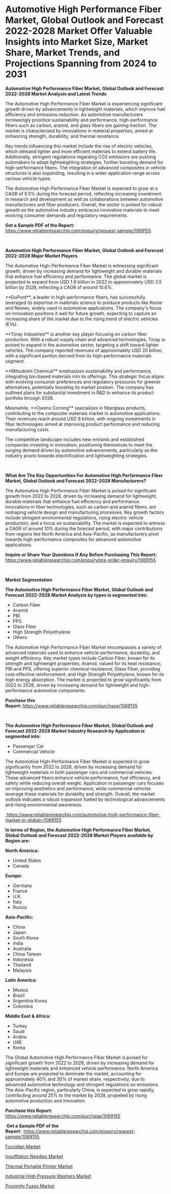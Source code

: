 <p><h1>Automotive High Performance Fiber Market, Global Outlook and Forecast 2022-2028 Market Offer Valuable Insights into Market Size, Market Share, Market Trends, and Projections Spanning from 2024 to 2031</h1></p><p><strong>Automotive High Performance Fiber Market, Global Outlook and Forecast 2022-2028 Market Analysis and Latest Trends</strong></p>
<p><p>The Automotive High Performance Fiber Market is experiencing significant growth driven by advancements in lightweight materials, which improve fuel efficiency and emissions reduction. As automotive manufacturers increasingly prioritize sustainability and performance, high-performance fibers such as carbon, aramid, and glass fibers are gaining traction. The market is characterized by innovations in material properties, aimed at enhancing strength, durability, and thermal resistance.</p><p>Key trends influencing this market include the rise of electric vehicles, which demand lighter and more efficient materials to extend battery life. Additionally, stringent regulations regarding CO2 emissions are pushing automakers to adopt lightweighting strategies, further boosting demand for high-performance fibers. The integration of advanced composites in vehicle structures is also expanding, resulting in a wider application range across various vehicle types.</p><p>The Automotive High Performance Fiber Market is expected to grow at a CAGR of 5.5% during the forecast period, reflecting increasing investment in research and development as well as collaborations between automotive manufacturers and fiber producers. Overall, the sector is poised for robust growth as the automotive industry embraces innovative materials to meet evolving consumer demands and regulatory requirements.</p></p>
<p><strong>Get a Sample PDF of the Report:&nbsp;</strong> <a href="https://www.reliableresearchiq.com/enquiry/request-sample/1069155">https://www.reliableresearchiq.com/enquiry/request-sample/1069155</a></p>
<p>&nbsp;</p>
<p><strong>Automotive High Performance Fiber Market, Global Outlook and Forecast 2022-2028 Major Market Players</strong></p>
<p><p>The Automotive High-Performance Fiber Market is witnessing significant growth, driven by increasing demand for lightweight and durable materials that enhance fuel efficiency and performance. The global market is projected to expand from USD 1.9 billion in 2022 to approximately USD 3.5 billion by 2028, reflecting a CAGR of around 10.6%.</p><p>**DuPont**, a leader in high-performance fibers, has successfully leveraged its expertise in materials science to produce products like Kevlar and Nomex, widely used in automotive applications. The company's focus on innovation positions it well for future growth, expecting to capture an increasing share of the market due to the rising trend of electric vehicles (EVs).</p><p>**Toray Industries** is another key player focusing on carbon fiber production. With a robust supply chain and advanced technologies, Toray is poised to expand in the automotive sector, targeting a shift toward lighter vehicles. The company reported revenues of approximately USD 20 billion, with a significant portion derived from its high-performance materials segment.</p><p>**Mitsubishi Chemical** emphasizes sustainability and performance, integrating bio-based materials into its offerings. This strategic focus aligns with evolving consumer preferences and regulatory pressures for greener alternatives, potentially boosting its market position. The company has outlined plans for substantial investment in R&D to enhance its product portfolio through 2028.</p><p>Meanwhile, **Owens Corning** specializes in fiberglass products, contributing to the composite materials market in automotive applications. Their revenues reach around USD 8 billion, with ongoing investments in fiber technologies aimed at improving product performance and reducing manufacturing costs.</p><p>The competitive landscape includes new entrants and established companies investing in innovation, positioning themselves to meet the surging demand driven by automotive advancements, particularly as the industry pivots towards electrification and lightweighting strategies.</p></p>
<p>&nbsp;</p>
<p><strong>What Are The Key Opportunities For Automotive High Performance Fiber Market, Global Outlook and Forecast 2022-2028 Manufacturers?</strong></p>
<p><p>The Automotive High Performance Fiber Market is poised for significant growth from 2022 to 2028, driven by increasing demand for lightweight, durable materials that enhance fuel efficiency and performance. Innovations in fiber technologies, such as carbon and aramid fibers, are reshaping vehicle design and manufacturing processes. Key growth factors include stringent environmental regulations, rising electric vehicle production, and a focus on sustainability. The market is expected to witness a CAGR of around 10% during the forecast period, with major contributions from regions like North America and Asia-Pacific, as manufacturers pivot towards high-performance composites for advanced automotive applications.</p></p>
<p><strong>Inquire or Share Your Questions If Any Before Purchasing This Report:</strong> <a href="https://www.reliableresearchiq.com/enquiry/pre-order-enquiry/1069155">https://www.reliableresearchiq.com/enquiry/pre-order-enquiry/1069155</a></p>
<p>&nbsp;</p>
<p><strong>Market Segmentation</strong></p>
<p><strong>The Automotive High Performance Fiber Market, Global Outlook and Forecast 2022-2028 Market Analysis by types is segmented into:</strong></p>
<p><ul><li>Carbon Fiber</li><li>Aramid</li><li>PBI</li><li>PPS</li><li>Glass Fiber</li><li>High Strength Polyethylene</li><li>Others</li></ul></p>
<p><p>The Automotive High Performance Fiber Market encompasses a variety of advanced materials used to enhance vehicle performance, durability, and weight efficiency. Key market types include Carbon Fiber, known for its strength and lightweight properties; Aramid, valued for its heat resistance; PBI and PPS, offering superior chemical resistance; Glass Fiber, providing cost-effective reinforcement; and High Strength Polyethylene, known for its high energy absorption. The market is projected to grow significantly from 2022 to 2028, driven by increasing demand for lightweight and high-performance automotive components.</p></p>
<p><strong>Purchase this Report:&nbsp;</strong><a href="https://www.reliableresearchiq.com/purchase/1069155">https://www.reliableresearchiq.com/purchase/1069155</a></p>
<p>&nbsp;</p>
<p><strong>The Automotive High Performance Fiber Market, Global Outlook and Forecast 2022-2028 Market Industry Research by Application is segmented into:</strong></p>
<p><ul><li>Passenger Car</li><li>Commercial Vehicle</li></ul></p>
<p><p>The Automotive High-Performance Fiber Market is expected to grow significantly from 2022 to 2028, driven by increasing demand for lightweight materials in both passenger cars and commercial vehicles. These advanced fibers enhance vehicle performance, fuel efficiency, and safety while reducing overall weight. Application in passenger cars focuses on improving aesthetics and performance, while commercial vehicles leverage these materials for durability and strength. Overall, the market outlook indicates a robust expansion fueled by technological advancements and rising environmental awareness.</p></p>
<p><a href="https://www.reliableresearchiq.com/automotive-high-performance-fiber-market-in-global-r1069155">&nbsp;https://www.reliableresearchiq.com/automotive-high-performance-fiber-market-in-global-r1069155</a></p>
<p><strong>In terms of Region, the Automotive High Performance Fiber Market, Global Outlook and Forecast 2022-2028 Market Players available by Region are:</strong></p>
<p>
    <p> <strong> North America: </strong>
        <ul>
            <li>United States</li>
            <li>Canada</li>
        </ul>
        </p> 
    <p> <strong> Europe: </strong>
        <ul>
            <li>Germany</li>
            <li>France</li>
            <li>U.K.</li>
            <li>Italy</li>
            <li>Russia</li>
        </ul>
        </p> 
    <p> <strong> Asia-Pacific: </strong>
        <ul>
            <li>China</li>
            <li>Japan</li>
            <li>South Korea</li>
            <li>India</li>
            <li>Australia</li>
            <li>China Taiwan</li>
            <li>Indonesia</li>
            <li>Thailand</li>
            <li>Malaysia</li>
        </ul>
        </p> 
    <p> <strong> Latin America: </strong>
        <ul>
            <li>Mexico</li>
            <li>Brazil</li>
            <li>Argentina Korea</li>
            <li>Colombia</li>
        </ul>
        </p> 
    <p> <strong> Middle East & Africa: </strong>
        <ul>
            <li>Turkey</li>
            <li>Saudi</li>
            <li>Arabia</li>
            <li>UAE</li>
            <li>Korea</li>
        </ul>
    </p>
    </p>
<p><p>The Global Automotive High Performance Fiber Market is poised for significant growth from 2022 to 2028, driven by increasing demand for lightweight materials and enhanced vehicle performance. North America and Europe are projected to dominate the market, accounting for approximately 40% and 30% of market share, respectively, due to advanced automotive technology and stringent regulations on emissions. The Asia-Pacific region, particularly China, is expected to grow rapidly, contributing around 25% to the market by 2028, propelled by rising automotive production and innovation.</p></p>
<p><strong>Purchase this Report: </strong><a href="https://www.reliableresearchiq.com/purchase/1069155">https://www.reliableresearchiq.com/purchase/1069155</a></p>
<p>&nbsp;<strong>Get a Sample PDF of the Report:&nbsp;&nbsp;</strong><a href="https://www.reliableresearchiq.com/enquiry/request-sample/1069155">https://www.reliableresearchiq.com/enquiry/request-sample/1069155</a></p>
<p><strong></strong></p>
<p><p><a href="https://issuu.com/reportprime-2/docs/fucoidan-market-size-2030.pptx_52c627b635a543">Fucoidan Market</a></p><p><a href="https://www.linkedin.com/pulse/market-insights-global-insufflation-needles-forecast-innovation-bvyrc?trackingId=T1EYu1TOS6y7BmQ1HEVTcw%3D%3D">Insufflation Needles Market</a></p><p><a href="https://medium.com/@cathymaggio15/the-thermal-portable-printer-market-research-report-provides-an-in-depth-and-up-to-date-analysis-d4420814092d">Thermal Portable Printer Market</a></p><p><a href="https://www.linkedin.com/pulse/future-industrial-high-pressure-washers-market-global-forecast-sd31f?trackingId=D3SgvZ7LSL6JiHnAgmUtqg%3D%3D">Industrial High Pressure Washers Market</a></p><p><a href="https://medium.com/@cathymaggio15/the-proximity-fuzes-market-prioritizes-cost-control-and-efficiency-enhancement-44c1ea728f65">Proximity Fuzes Market</a></p></p>